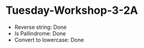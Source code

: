 # Tuesday-Workshop-3-2A

- Reverse string: Done
- Is Pallindrome: Done
- Convert to lowercase: Done
